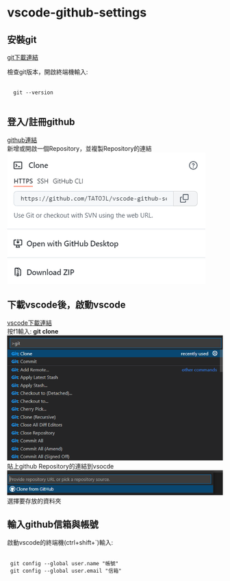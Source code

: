 # vscode-github-settings #

安裝git
--------------- 
[git下載連結](https://git-scm.com)

檢查git版本，開啟終端機輸入:
```shell 

  git --version
 
```
  

## 登入/註冊github ##
[github連結](https://github.com)  
新增或開啟一個Repository，並複製Repository的連結
![copy](TATOJL_repository_copy.png)  
## 下載vscode後，啟動vscode ##
[vscode下載連結](https://code.visualstudio.com)  
按f1輸入: __git clone__
![](vscode-f1.png)  
貼上github Repository的連結到vsocde   
![gitclone](vscode-gitclone.png)  
選擇要存放的資料夾  
## 輸入github信箱與帳號 ##
啟動vscode的終端機(ctrl+shift+`)輸入:  
```shell

 git config --global user.name "帳號"    
 git config --global user.email "信箱"

```